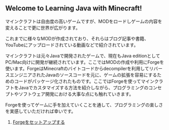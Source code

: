 ## Welcome to Learning Java with Minecraft!

マインクラフトは自由度の高いゲームですが、MODをロードしゲームの内容を変えることで更に世界が広がります。

これまでに様々なMODが作成されており、それらはブログ記事や書籍、YouTubeにアップロードされている動画などで紹介されています。

マインクラフトは元々Javaで開発されたゲームで、現在もJava editionとしてPC/Mac向けに開発が継続されています。ここではMODの作成や利用にForgeを使います。ForgeはMinecraftのバイトコードからdecompilerを利用してリバースエンジニアされたJavaのソースコードを元に、ゲームの拡張を容易にするためのコードがパッケージ化されたものです。ここではForgeを使ってマインクラフトをJavaでカスタマイズする方法を紹介しながら、プログラミングのコンセプトやソフトウェア開発における大事な点にも触れていきます。

Forgeを使ってゲームに手を加えていくことを通して、プログラミングの楽しさを実感していただければ幸いです。

1. [Forgeをセットアップする](https://nksma.github.io/learn-java-with-minecraft/setup-forge.html)
